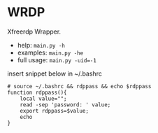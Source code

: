 # WRDP

Xfreerdp Wrapper.  

- help: `main.py -h`
- examples: `main.py -he`
- full usage: `main.py -uid=-1`

insert snippet below in ~/.bashrc 
```shell
# source ~/.bashrc && rdppass && echo $rdppass
function rdppass(){
    local value="";
    read -sep 'password: ' value;
    export rdppass=$value;
    echo
}
```
